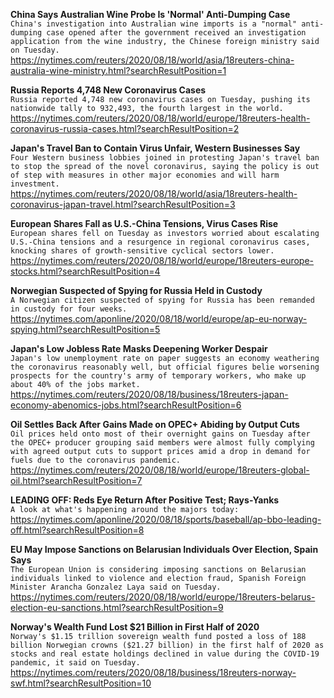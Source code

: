 **China Says Australian Wine Probe Is 'Normal' Anti-Dumping Case**\
`China's investigation into Australian wine imports is a "normal" anti-dumping case opened after the government received an investigation application from the wine industry, the Chinese foreign ministry said on Tuesday.`\
https://nytimes.com/reuters/2020/08/18/world/asia/18reuters-china-australia-wine-ministry.html?searchResultPosition=1

**Russia Reports 4,748 New Coronavirus Cases**\
`Russia reported 4,748 new coronavirus cases on Tuesday, pushing its nationwide tally to 932,493, the fourth largest in the world.`\
https://nytimes.com/reuters/2020/08/18/world/europe/18reuters-health-coronavirus-russia-cases.html?searchResultPosition=2

**Japan's Travel Ban to Contain Virus Unfair, Western Businesses Say**\
`Four Western business lobbies joined in protesting Japan's travel ban to stop the spread of the novel coronavirus, saying the policy is out of step with measures in other major economies and will harm investment.`\
https://nytimes.com/reuters/2020/08/18/world/asia/18reuters-health-coronavirus-japan-travel.html?searchResultPosition=3

**European Shares Fall as U.S.-China Tensions, Virus Cases Rise**\
`European shares fell on Tuesday as investors worried about escalating U.S.-China tensions and a resurgence in regional coronavirus cases, knocking shares of growth-sensitive cyclical sectors lower. `\
https://nytimes.com/reuters/2020/08/18/world/europe/18reuters-europe-stocks.html?searchResultPosition=4

**Norwegian Suspected of Spying for Russia Held in Custody**\
`A Norwegian citizen suspected of spying for Russia has been remanded in custody for four weeks.`\
https://nytimes.com/aponline/2020/08/18/world/europe/ap-eu-norway-spying.html?searchResultPosition=5

**Japan's Low Jobless Rate Masks Deepening Worker Despair**\
`Japan's low unemployment rate on paper suggests an economy weathering the coronavirus reasonably well, but official figures belie worsening prospects for the country's army of temporary workers, who make up about 40% of the jobs market.`\
https://nytimes.com/reuters/2020/08/18/business/18reuters-japan-economy-abenomics-jobs.html?searchResultPosition=6

**Oil Settles Back After Gains Made on OPEC+ Abiding by Output Cuts**\
`Oil prices held onto most of their overnight gains on Tuesday after the OPEC+ producer grouping said members were almost fully complying with agreed output cuts to support prices amid a drop in demand for fuels due to the coronavirus pandemic.`\
https://nytimes.com/reuters/2020/08/18/world/europe/18reuters-global-oil.html?searchResultPosition=7

**LEADING OFF: Reds Eye Return After Positive Test; Rays-Yanks**\
`A look at what's happening around the majors today:`\
https://nytimes.com/aponline/2020/08/18/sports/baseball/ap-bbo-leading-off.html?searchResultPosition=8

**EU May Impose Sanctions on Belarusian Individuals Over Election, Spain Says**\
`The European Union is considering imposing sanctions on Belarusian individuals linked to violence and election fraud, Spanish Foreign Minister Arancha Gonzalez Laya said on Tuesday.`\
https://nytimes.com/reuters/2020/08/18/world/europe/18reuters-belarus-election-eu-sanctions.html?searchResultPosition=9

**Norway's Wealth Fund Lost $21 Billion in First Half of 2020**\
`Norway's $1.15 trillion sovereign wealth fund posted a loss of 188 billion Norwegian crowns ($21.27 billion) in the first half of 2020 as stocks and real estate holdings declined in value during the COVID-19 pandemic, it said on Tuesday.`\
https://nytimes.com/reuters/2020/08/18/business/18reuters-norway-swf.html?searchResultPosition=10


